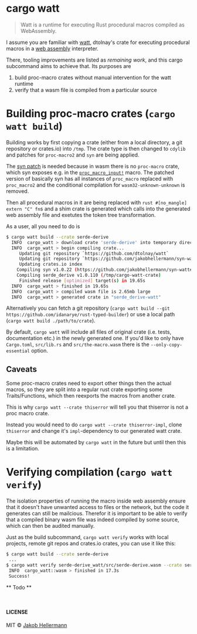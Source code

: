 # cargo watt

> Watt is a runtime for executing Rust procedural macros compiled as WebAssembly.

I assume you are familiar with [watt](https://github.com/dtolnay/watt/blob/master/README.md), dtolnay's crate for executing procedural macros in a [web assembly](https://webassembly.org/) interpreter.

There, tooling improvements are listed as _remaining work_, and this cargo subcommand aims to achieve that.
Its purposes are

1. build proc-macro crates without manual intervention for the watt runtime
2. verify that a wasm file is compiled from a particular source

# Building proc-macro crates (`cargo watt build`)

Building works by first copying a crate (either from a local directory, a git repository or crates.io) into `/tmp`.
The crate type is then changed to `cdylib` and patches for `proc-macro2` and `syn` are being applied.

The [syn patch](https://github.com/jakobhellermann/syn-watt) is needed because in wasm there is no `proc-macro` crate, which syn exposes e.g. in the [`proc_macro_input!`](https://docs.rs/syn/1.0.22/syn/macro.parse_macro_input.html) macro.
The patched version of basically syn has all instances of `proc_macro` replaced with `proc_macro2` and the conditional compilation for `wasm32-unknown-unknown` is removed.

Then all procedural macros in it are being replaced with `rust #[no_mangle] extern "C" fn`s and a shim crate is generated which calls into the generated web assembly file and exetutes the token tree transformation.

As a user, all you need to do is

```sh
$ cargo watt build --crate serde-derive
  INFO  cargo_watt > download crate 'serde-derive' into temporary directory...
  INFO  cargo_watt > begin compiling crate...
     Updating git repository `https://github.com/dtolnay/watt`
     Updating git repository `https://github.com/jakobhellermann/syn-watt`
     Updating crates.io index
    Compiling syn v1.0.22 (https://github.com/jakobhellermann/syn-watt#0f0ace5e)
    Compiling serde_derive v1.0.110 (/tmp/cargo-watt-crate)
     Finished release [optimized] target(s) in 19.65s
  INFO  cargo_watt > finished in 19.65s
  INFO  cargo_watt > compiled wasm file is 2.65mb large
  INFO  cargo_watt > generated crate in "serde_derive-watt"
```

Alternatively you can fetch a git repository (`cargo watt build --git https://github.com/idanarye/rust-typed-builder`) or use a local path (`cargo watt build ./path/to/crate`).

By default, `cargo watt` will include all files of original crate (i.e. tests, documentation etc.) in the newly generated one.
If you'd like to only have `Cargo.toml`, `src/lib.rs` and `src/the-macro.wasm` there is the `--only-copy-essential` option.

## Caveats

Some proc-macro crates need to export other things then the actual macros, so they are split into a regular rust crate exporting some Traits/Functions, which then reexports the macros from another crate.

This is why `cargo watt --crate thiserror` will tell you that thiserror is not a proc macro crate.

Instead you would need to do `cargo watt --crate thiserror-impl`, clone `thiserror` and change it's `impl`-dependency to our generated watt crate.

Maybe this will be automated by `cargo watt` in the future but until then this is a limitation.

# Verifying compilation (`cargo watt verify`)

The isolation properties of running the macro inside web assembly ensure that it doesn't have unwanted access to files or the network, but the code it generates can still be mailcious.
Therefor it is important to be able to verify that a compiled binary wasm file was indeed compiled by some source, which can then be audited manually.

Just as the build subcommand, `cargo watt verify` works with local projects, remote git repos and crates.io crates, you can use it like this:

```sh
$ cargo watt build --crate serde-derive
 ...
$ cargo watt verify serde-derive_watt/src/serde-derive.wasm --crate serde-derive
 INFO  cargo_watt::wasm > finished in 17.3s
 Success!
```

** Todo **

<br>

#### LICENSE

MIT © [Jakob Hellermann](mailto:jakob.hellermann@protonmail.com)

